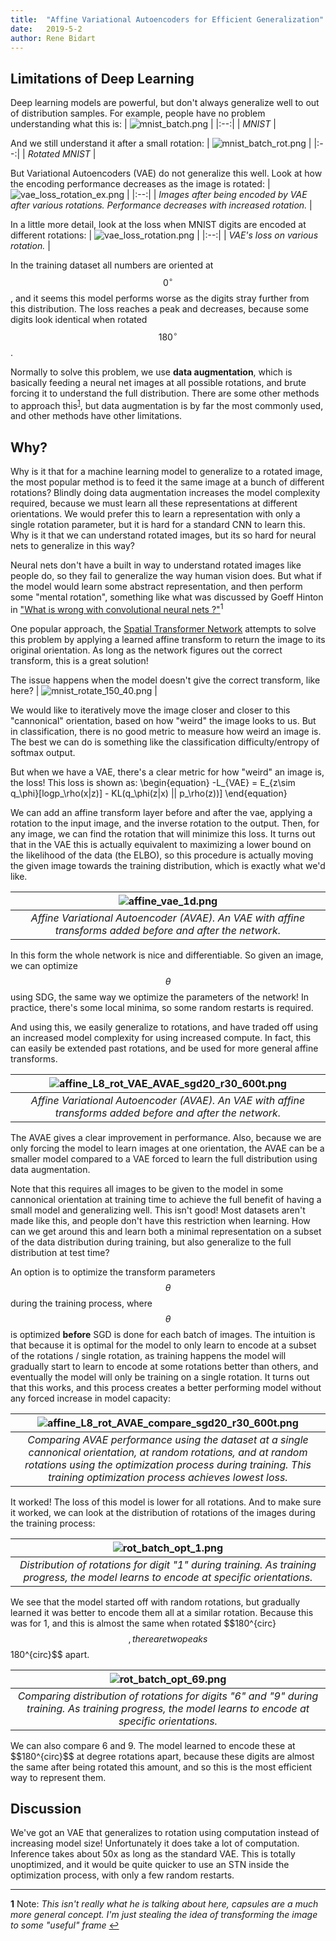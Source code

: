 ```yaml
---
title:  "Affine Variational Autoencoders for Efficient Generalization"
date:   2019-5-2
author: Rene Bidart
---
```


## Limitations of Deep Learning
Deep learning models are powerful, but don't always generalize well to out of distribution samples. For example, people have no problem understanding what this is:
| ![mnist_batch.png](/images/post_imgs/avae/mnist_batch.png) |
|:--:| 
| *MNIST* |

And we still understand it after a small rotation:
| ![mnist_batch_rot.png](/images/post_imgs/avae/mnist_batch_rot.png) |
|:--:| 
| *Rotated MNIST* |

But Variational Autoencoders (VAE) do not generalize this well. Look at how the encoding performance decreases as the image is rotated:
| ![vae_loss_rotation_ex.png](/images/post_imgs/avae/vae_loss_rotation_ex.png) |
|:--:| 
| *Images after being encoded by VAE after various rotations. Performance decreases with increased rotation.* |

In a little more detail, look at the loss when MNIST digits are encoded at different rotations:
| ![vae_loss_rotation.png](/images/post_imgs/avae/vae_loss_rotation.png) |
|:--:| 
| *VAE's loss on various rotation.* |

In the training dataset all numbers are oriented at $$0^{\circ}$$, and it seems this model performs worse as the digits stray further from this distribution. The loss reaches a peak and decreases, because some digits look identical when rotated $$180^{\circ}$$. 

Normally to solve this problem, we use **data augmentation**, which is basically feeding a neural net images at all possible rotations, and brute forcing it to understand the full distribution. There are some other methods to approach this<sup id="a1">[1](#f1)</sup>, but data augmentation is by far the most commonly used, and other methods have other limitations.

## Why?
Why is it that for a machine learning model to generalize to a rotated image, the most popular method is to feed it the same image at a bunch of different rotations? Blindly doing data augmentation increases the model complexity required, because we must learn all these representations at different orientations. We would prefer this to learn a representation with only a single rotation parameter, but it is hard for a standard CNN to learn this. Why is it that we can understand rotated images, but its so hard for neural nets to generalize in this way?

Neural nets don't have a built in way to understand rotated images like people do, so they fail to generalize the way human vision does. But what if the model would learn some abstract representation, and then perform some "mental rotation", something like what was discussed by Goeff Hinton in ["What is wrong with convolutional neural nets ?"](http://www.youtube.com/watch?v=rTawFwUvnLE&t=19m50s)<sup id="a1">1</sup>

One popular approach, the [Spatial Transformer Network](https://arxiv.org/abs/1506.02025) attempts to solve this problem by applying a learned affine transform to return the image to its original orientation. As long as the network figures out the correct transform, this is a great solution!

The issue happens when the model doesn't give the correct transform, like here?
| ![mnist_rotate_150_40.png](/images/post_imgs/avae/mnist_rotate_150_40.png) |

We would like to iteratively move the image closer and closer to this "cannonical" orientation, based on how "weird" the image looks to us. But in classification, there is no good metric to measure how weird an image is. The best we can do is something like the classification difficulty/entropy of softmax output.

But when we have a VAE, there's a clear metric for how "weird" an image is, the loss!  This loss is shown as:
\begin{equation}
-L_{VAE} = E_{z\sim q_\phi}[logp_\rho(x|z)] - KL(q_\phi(z|x) || p_\rho(z))] 
\end{equation}

We can add an affine transform layer before and after the vae, applying a rotation to the input image, and the inverse rotation to the output.  Then, for any image, we can find the rotation that will minimize this loss. It turns out that in the VAE this is actually equivalent to maximizing a lower bound on the likelihood of the data (the ELBO), so this procedure is actually moving the given image towards the training distribution, which is exactly what we'd like.

| ![affine_vae_1d.png](/images/post_imgs/avae/affine_vae_1d.png) |
|:--:| 
| *Affine Variational Autoencoder (AVAE). An VAE with affine transforms added before and after the network.* |

In this form the whole network is nice and differentiable. So given an image, we can optimize $$\theta$$ using SDG, the same way we optimize the parameters of the network! In practice, there's some local minima, so some random restarts is required. 

And using this, we easily generalize to rotations, and have traded off using an increased model complexity for using increased compute. In fact, this can easily be extended past rotations, and be used for more general affine transforms. 

| ![affine_L8_rot_VAE_AVAE_sgd20_r30_600t.png](/images/post_imgs/avae/affine_L8_rot_VAE_AVAE_sgd20_r30_600t.png) |
|:--:| 
| *Affine Variational Autoencoder (AVAE). An VAE with affine transforms added before and after the network.* |

The AVAE gives a clear improvement in performance. Also, because we are only forcing the model to learn images at one orientation, the AVAE can be a smaller model compared to a VAE forced to learn the full distribution using data augmentation.

Note that this requires all images to be given to the model in some cannonical orientation at training time to achieve the full benefit of having a small model and generalizing well. This isn't good! Most datasets aren't made like this, and people don't have this restriction when learning. How can we get around this and learn both a minimal representation on a subset of the data distribution during training, but also generalize to the full distribution at test time? 

An option is to optimize the transform parameters  $$\theta$$ during the training process, where $$\theta$$ is optimized  **before** SGD is done for each batch of images. The intuition is that because it is optimal for the model to only learn to encode at a subset of the rotations / single rotation, as training happens the model will gradually start to learn to encode at some rotations better than others, and eventually the model will only be training on a single rotation. It turns out that this works, and this process creates a better performing model without any forced increase in model capacity:

| ![affine_L8_rot_AVAE_compare_sgd20_r30_600t.png](/images/post_imgs/avae/affine_L8_rot_AVAE_compare_sgd20_r30_600t.png) |
|:--:| 
| *Comparing AVAE performance using the dataset at a single cannonical orientation, at random rotations, and at random rotations using the optimization process during training. This training optimization process achieves lowest loss.* |

It worked! The loss of this model is lower for all rotations. And to make sure it worked, we can look at the distribution of rotations of the images during the training process:


| ![rot_batch_opt_1.png](/images/post_imgs/avae/rot_batch_opt_1.png) |
|:--:| 
| *Distribution of rotations for digit "1" during training. As training progress, the model learns to encode at specific orientations.* |

We see that the model started off with random rotations, but gradually learned it was better to encode them all at a similar rotation. Because this was for 1, and this is almost the same when rotated $$180^\{circ}$$, there are two peaks $$180^\{circ}$$ apart.

| ![rot_batch_opt_69.png](/images/post_imgs/avae/rot_batch_opt_69.png) |
|:--:| 
| *Comparing distribution of rotations for digits "6" and "9" during training. As training progress, the model learns to encode at specific orientations.* |

We can also compare 6 and 9. The model learned to encode these at $$180^\{circ}$$ at degree rotations apart, because these digits are almost the same after being rotated this amount, and so this is the most efficient way to represent them.

## Discussion
We've got an VAE that generalizes to rotation using computation instead of increasing model size! Unfortunately it does take a lot of computation. Inference takes about 50x as long as the standard VAE. This is totally unoptimized, and it would be quite quicker to use an STN inside the optimization process, with only a few random restarts.


____________


<b id="f1">1</b> Note: *This isn't really what he is talking about here, capsules are a much more general concept. I'm just stealing the idea of transforming the image to some "useful" frame* [↩](#a2)
